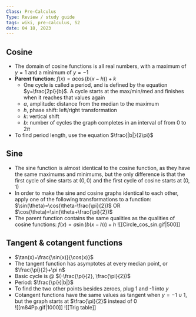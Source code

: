 ```yaml
---
Class: Pre-Calculus
Type: Review / study guide
tags: wiki, pre-calculus, S2
date: 04 18, 2023
--- 
```

## Cosine
- The domain of cosine functions is all real numbers, with a maximum of $y=1$ and a minimum of $y=-1$
- **Parent function**: $f(x)=a\cos(b(x-h))+k$
	- One cycle is called a period, and is defined by the equation $y=\frac{2pi}{b}$. A cycle starts at the max/min/med and finishes when it reaches that values again
	- $a$, amplitude: distance from the median to the maximum
	- $h$, phase shift: left/right transformation
	- $k$: vertical shift
	- $b$: number of cycles the graph completes in an interval of from $0$ to $2π$
- To find period length, use the equation $\frac{|b|}{2\pi}$
## Sine
- The sine function is almost identical to the cosine function, as they have the same maximums and minimums, but the only difference is that the first cycle of sine starts at $(0,0)$ and the first cycle of cosine starts at $(0,1)$
- In order to make the sine and cosine graphs identical to each other, apply one of the following transformations to a function: $\sin(\theta)=\cos(\theta-\frac{\pi}{2})$ OR $\cos(\theta)=\sin(\theta+\frac{\pi}{2})$
- The parent function contains the same qualities as the qualities of cosine functions: $f(x)=a\sin(b(x-h))+h$
![[Circle_cos_sin.gif|500]]
## Tangent & cotangent functions
- $\tan(x)=\frac{\sin(x)}{\cos(x)}$
- The tangent function has asymptotes at every median point, or $\frac{\pi}{2}+\pi n$
- Basic cycle is @ $(-\frac{\pi}{2}, \frac{\pi}{2})$
- Period: $\frac{\pi}{|b|}$
- To find the two other points besides zeroes, plug 1 and -1 into $y$
- Cotangent functions have the same values as tangent when $y=-1 \cup 1$, but the graph starts at $\frac{\pi}{2}$ instead of $0$  
![[m84Pp.gif|1000]]
![[Trig table]]